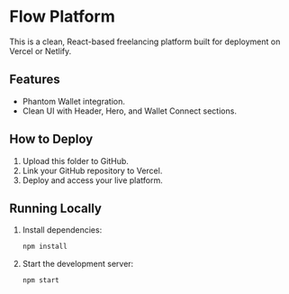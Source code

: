
# Flow Platform

This is a clean, React-based freelancing platform built for deployment on Vercel or Netlify.

## Features

- Phantom Wallet integration.
- Clean UI with Header, Hero, and Wallet Connect sections.

## How to Deploy

1. Upload this folder to GitHub.
2. Link your GitHub repository to Vercel.
3. Deploy and access your live platform.

## Running Locally

1. Install dependencies:
   ```bash
   npm install
   ```
2. Start the development server:
   ```bash
   npm start
   ```
